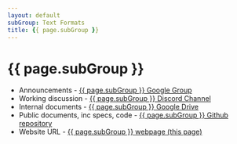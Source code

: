 ```yaml
---
layout: default
subGroup: Text Formats
title: {{ page.subGroup }}
---
```


# {{ page.subGroup }}

- Announcements - [ {{ page.subGroup }} Google Group](https://groups.google.com/a/bswg.org/g/text-formats)
- Working discussion - [ {{ page.subGroup }} Discord Channel](https://discord.gg/KSYKBBmup9)
- Internal documents - [ {{ page.subGroup }} Google Drive](https://drive.google.com/drive/u/1/folders/1h9Bn4K3_K7sML88fClPMWwV8QrdShN64)
- Public documents, inc specs, code - [ {{ page.subGroup }} Github repository](https://github.com/theBSWG/text-formats)
- Website URL - [ {{ page.subGroup }} webpage (this page)](https://bswg.org/text-formats)
